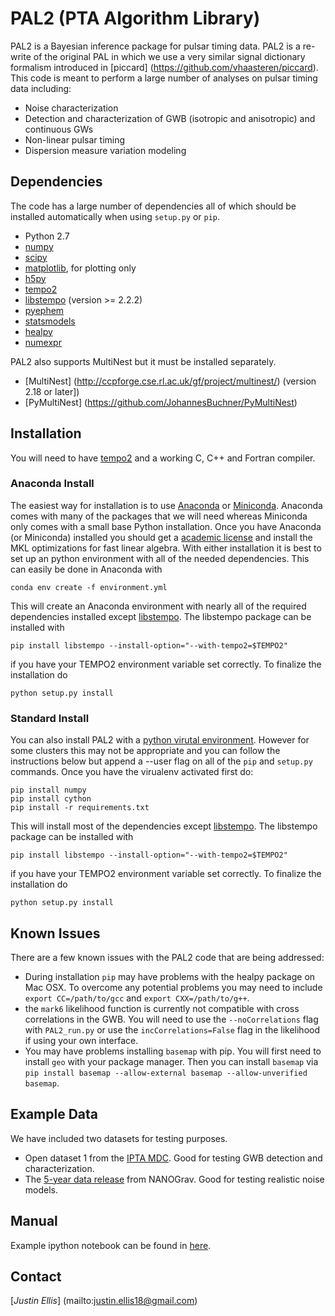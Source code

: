 # PAL2 (PTA Algorithm Library) #

PAL2 is a Bayesian inference package for pulsar timing data. PAL2 is a re-write of 
the original PAL in which we use a very similar signal dictionary
formalism introduced in [piccard] (https://github.com/vhaasteren/piccard). This code is 
meant to perform a large number of analyses on pulsar timing data including:

* Noise characterization 
* Detection and characterization of GWB (isotropic and anisotropic) and continuous GWs
* Non-linear pulsar timing
* Dispersion measure variation modeling

## Dependencies ##

The code has a large number of dependencies all of which should be installed
automatically when using ``setup.py`` or ``pip``.

* Python 2.7
* [numpy](http://numpy.scipy.org)
* [scipy](http://numpy.scipy.org)
* [matplotlib](http://matplotlib.org), for plotting only
* [h5py](http://www.h5py.org)
* [tempo2](http://www.atnf.csiro.au/research/pulsar/tempo2/index.php?n=Main.Download)
* [libstempo](https://github.com/vallis/libstempo) (version >= 2.2.2)
* [pyephem](http://rhodesmill.org/pyephem/)
* [statsmodels](http://statsmodels.sourceforge.net)
* [healpy](https://healpy.readthedocs.org)
* [numexpr](https://github.com/pydata/numexpr)

PAL2 also supports MultiNest but it must be installed separately.

* [MultiNest] (http://ccpforge.cse.rl.ac.uk/gf/project/multinest/) (version 2.18 or later])
* [PyMultiNest] (https://github.com/JohannesBuchner/PyMultiNest)

## Installation ##

You will need to have [tempo2](http://www.atnf.csiro.au/research/pulsar/tempo2/index.php?n=Main.Download) and a working C, C++ and Fortran compiler.

### Anaconda Install ###

The easiest way for installation is to use [Anaconda](http://docs.continuum.io/anaconda/install) or [Miniconda](http://conda.pydata.org/miniconda.html).
Anaconda comes with many of the packages that we will need whereas Miniconda only comes with a small base Python installation. Once you have Anaconda 
(or Miniconda) installed you should get a [academic license](https://www.continuum.io/anaconda-academic-subscriptions-available) and install the 
MKL optimizations for fast linear algebra. With either installation it is best to set up an python environment with all of the needed dependencies. 
This can easily be done in Anaconda with

```
conda env create -f environment.yml
```

This will create an Anaconda environment with nearly all of the required dependencies installed except [libstempo](https://github.com/vallis/libstempo). 
The libstempo package can be installed with

```pip install libstempo --install-option="--with-tempo2=$TEMPO2"```

if you have your TEMPO2 environment variable set correctly. To finalize the installation do

```python setup.py install```

### Standard Install ###

You can also install PAL2 with a [python virutal environment](https://virtualenvwrapper.readthedocs.org/en/latest/). However for some clusters this may not be appropriate and you can follow the instructions below but append a --user flag on all of the ``pip`` and ``setup.py`` commands. Once you have the virualenv activated first do:

```
pip install numpy
pip install cython
pip install -r requirements.txt
```

This will install most of the dependencies except [libstempo](https://github.com/vallis/libstempo). The libstempo package can be installed with

```pip install libstempo --install-option="--with-tempo2=$TEMPO2"```

if you have your TEMPO2 environment variable set correctly. To finalize the installation do

```python setup.py install```


## Known Issues ##

There are a few known issues with the PAL2 code that are being addressed:

* During installation ``pip`` may have problems with the healpy package on Mac OSX. To overcome any potential problems you may need to include ``export CC=/path/to/gcc`` and ``export CXX=/path/to/g++``.
* the ``mark6`` likelihood function is currently not compatible with cross correlations in the GWB. You will need to use the ``--noCorrelations`` flag with ``PAL2_run.py`` or use the ``incCorrelations=False`` flag in the likelihood if using your own interface.
* You may have problems installing ``basemap`` with pip. You will first need to install ``geo`` with your package manager. Then you can install ``basemap`` via ``pip install basemap --allow-external basemap --allow-unverified basemap``.

## Example Data ##

We have included two datasets for testing purposes. 

* Open dataset 1 from the [IPTA MDC](http://www.ipta4gw.org/?page_id=126). Good for testing GWB detection and characterization.
* The [5-year data release](http://data.nanograv.org) from NANOGrav. Good for testing realistic noise models.

## Manual ##

Example ipython notebook can be found in [here](https://github.com/jellis18/PAL2/blob/master/demo/PAL2_demo.ipynb).

## Contact ##
[_Justin Ellis_] (mailto:justin.ellis18@gmail.com)
